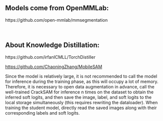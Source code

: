 <h2> Models come from OpenMMLab: </h2>
https://github.com/open-mmlab/mmsegmentation

&nbsp;

<h2> About Knowledge Distillation: </h2>
https://github.com/irfanICMLL/TorchDistiller

https://github.com/ChaoningZhang/MobileSAM
&nbsp;

Since the model is relatively large, it is not recommended to call the model for inference during the training phase, as this will occupy a lot of memory. Therefore, it is necessary to open data augmentation in advance, call the well-trained CrackSAM for inference n times on the dataset to obtain the inferred soft logits, and then save the image, label, and soft logits to the local storage simultaneously (this requires rewriting the dataloader). When training the student model, directly read the saved images along with their corresponding labels and soft logits.
